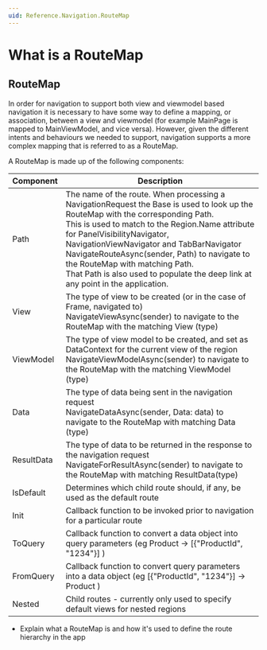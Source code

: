 ```yaml
---
uid: Reference.Navigation.RouteMap
---
```

# What is a RouteMap


## RouteMap

In order for navigation to support both view and viewmodel based navigation it is necessary to have some way to define a mapping, or association, between a view and viewmodel (for example MainPage is mapped to MainViewModel, and vice versa).  However, given the different intents and behaviours we needed to support, navigation supports a more complex mapping that is referred to as a RouteMap.

A RouteMap is made up of the following components:  

| Component  | Description                                                                                                                      |
|------------|----------------------------------------------------------------------------------------------------------------------------------|
| Path       | The name of the route. When processing a NavigationRequest the Base is used to look up the RouteMap with the corresponding Path.<br>This is used to match to the Region.Name attribute for PanelVisibilityNavigator, NavigationViewNavigator and TabBarNavigator<br>NavigateRouteAsync(sender, Path) to navigate to the RouteMap with matching Path.<br>That Path is also used to populate the deep link at any point in the application. |
| View       | The type of view to be created (or in the case of Frame, navigated to)<br>NavigateViewAsync<Tview>(sender) to navigate to the RouteMap with the matching View (type) |
| ViewModel  | The type of view model to be created, and set as DataContext for the current view of the region<br>NavigateViewModelAsync<TViewModel>(sender) to navigate to the RouteMap with the matching ViewModel (type) |
| Data       | The type of data being sent in the navigation request<br>NavigateDataAsync(sender, Data: data) to navigate to the RouteMap with matching Data (type) |
| ResultData | The type of data to be returned in the response to the navigation request<br>NavigateForResultAsync<TResultData>(sender) to navigate to the RouteMap with matching ResultData(type) |
| IsDefault  | Determines which child route should, if any, be used as the default route                                                        |
| Init       | Callback function to be invoked prior to navigation for a particular route                                                       |
| ToQuery    | Callback function to convert a data object into query parameters (eg Product -> [{"ProductId", "1234"}] )                        |
| FromQuery  | Callback function to convert query parameters into a data object (eg [{"ProductId", "1234"}] -> Product )                        |
| Nested     | Child routes - currently only used to specify default views for nested regions                                                   |



- Explain what a RouteMap is and how it's used to define the route hierarchy in the app